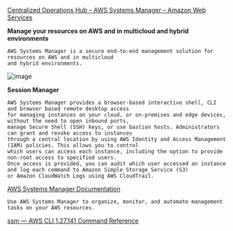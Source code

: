 [Centralized Operations Hub – AWS Systems Manager – Amazon Web Services](https://aws.amazon.com/systems-manager/)

**Manage your resources on AWS and in multicloud and hybrid environments**

```
AWS Systems Manager is a secure end-to-end management solution for resources on AWS and in multicloud
and hybrid environments. 
```

![image](https://github.com/r1skkam/Some-cheatsheets-notes-and-resources-for-AWS-Certified-Security-Specialty-SCS-C01/assets/58542375/0eda538f-91a7-4b00-8acc-34e835dc47fd)

**Session Manager**
```
AWS Systems Manager provides a browser-based interactive shell, CLI and browser based remote desktop access
for managing instances on your cloud, or on-premises and edge devices, without the need to open inbound ports,
manage Secure Shell (SSH) keys, or use bastion hosts. Administrators can grant and revoke access to instances
through a central location by using AWS Identity and Access Management (IAM) policies. This allows you to control
which users can access each instance, including the option to provide non-root access to specified users.
Once access is provided, you can audit which user accessed an instance and log each command to Amazon Simple Storage Service (S3)
or Amazon CloudWatch Logs using AWS CloudTrail.
```

[AWS Systems Manager Documentation](https://docs.aws.amazon.com/systems-manager/index.html)

```
Use AWS Systems Manager to organize, monitor, and automate management tasks on your AWS resources.
```

[ssm &#8212; AWS CLI 1.27.141 Command Reference](https://docs.aws.amazon.com/cli/latest/reference/ssm/index.html)

